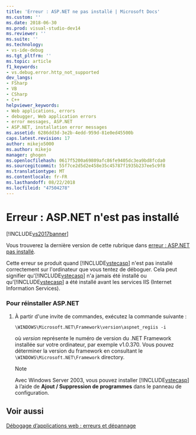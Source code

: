 ```yaml
---
title: 'Erreur : ASP.NET ne pas installé | Microsoft Docs'
ms.custom: ''
ms.date: 2018-06-30
ms.prod: visual-studio-dev14
ms.reviewer: ''
ms.suite: ''
ms.technology:
- vs-ide-debug
ms.tgt_pltfrm: ''
ms.topic: article
f1_keywords:
- vs.debug.error.http_not_supported
dev_langs:
- FSharp
- VB
- CSharp
- C++
helpviewer_keywords:
- Web applications, errors
- debugger, Web application errors
- error messages, ASP.NET
- ASP.NET, installation error messages
ms.assetid: 6286dd3d-3e2b-4edd-959d-81e0ed45500b
caps.latest.revision: 17
author: mikejo5000
ms.author: mikejo
manager: ghogen
ms.openlocfilehash: 0617f5200a69809afc86fe9405dc3ea9bd8fcda0
ms.sourcegitcommit: 55f7ce2d5d2e458e35c45787f1935b237ee5c9f8
ms.translationtype: MT
ms.contentlocale: fr-FR
ms.lasthandoff: 08/22/2018
ms.locfileid: "47504278"
---
```

# <a name="error-aspnet-not-installed"></a>Erreur : ASP.NET n'est pas installé
[!INCLUDE[vs2017banner](../includes/vs2017banner.md)]

Vous trouverez la dernière version de cette rubrique dans [erreur : ASP.NET pas installé](https://docs.microsoft.com/visualstudio/debugger/error-aspnet-not-installed).  
  
Cette erreur se produit quand [!INCLUDE[vstecasp](../includes/vstecasp-md.md)] n'est pas installé correctement sur l'ordinateur que vous tentez de déboguer. Cela peut signifier qu'[!INCLUDE[vstecasp](../includes/vstecasp-md.md)] n'a jamais été installé ou qu'[!INCLUDE[vstecasp](../includes/vstecasp-md.md)] a été installé avant les services IIS (Internet Information Services).  
  
### <a name="to-reinstall-aspnet"></a>Pour réinstaller ASP.NET  
  
1.  À partir d'une invite de commandes, exécutez la commande suivante :  
  
    ```  
    \WINDOWS\Microsoft.NET\Framework\version\aspnet_regiis -i  
    ```  
  
     où *version* représente le numéro de version du .NET Framework installée sur votre ordinateur, par exemple v1.0.370. Vous pouvez déterminer la version du framework en consultant le `\WINDOWS\Microsoft.NET\Framework` directory.  
  
    > [!NOTE]
    >  Avec Windows Server 2003, vous pouvez installer [!INCLUDE[vstecasp](../includes/vstecasp-md.md)] à l’aide de **Ajout / Suppression de programmes** dans le panneau de configuration.  
  
## <a name="see-also"></a>Voir aussi  
 [Débogage d’applications web : erreurs et dépannage](../debugger/debugging-web-applications-errors-and-troubleshooting.md)



